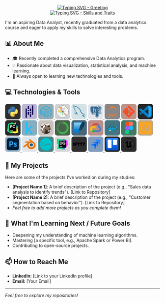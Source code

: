 <p align="center">
  <a href="https://git.io/typing-svg">
    <img src="https://readme-typing-svg.herokuapp.com?font=JetBrains+Mono&duration=1500&pause=1000&color=F7F7F7&center=true&vCenter=true&repeat=false&width=435&height=25&lines=Hey!+I'm+Serhii+%F0%9F%91%8B" alt="Typing SVG - Greeting" />
  </a>
  <br>
  <a href="https://git.io/typing-svg">
    <img src="https://readme-typing-svg.demolab.com?font=JetBrains+Mono&duration=1500&pause=1000&color=6132C3C8&background=92891A00&center=true&vCenter=true&random=true&width=435&height=25&lines=Data+Analyst;Data+Visualizer;Architect;Creative+Creator;Always+learning;Gym+Lover;Nomad;Extrovert;Problem+Solver;SQL+Enthusiast;Python+Coder;Insight+Miner;Machine+Learning+Curious;Tech+Explorer;Lifelong+Learner;Detail+Oriented;Critical+Thinker;Curious+Mind;Tech+Savvy;Minimalist;Exploring+the+Data+Universe" alt="Typing SVG - Skills and Traits" />
  </a>
</p>
I'm an aspiring Data Analyst, recently graduated from a data analytics course and eager to apply my skills to solve interesting problems.

## 📊 About Me

* 🎓 Recently completed a comprehensive Data Analytics program.
* 💡 Passionate about data visualization, statistical analysis, and machine learning.
* 🌱 Always open to learning new technologies and tools.

## 💻 Technologies & Tools

<p align="left">
  <a href="https://www.python.org/" target="_blank" rel="noopener noreferrer">
    <img src="https://raw.githubusercontent.com/SerhiiKutkovskyiDA/SerhiiKutkovskyiDA/main/ico/python-original.svg" alt="Python" width="50" height="50"/>
  </a>
  <a href="https://pandas.pydata.org/" target="_blank" rel="noopener noreferrer">
    <img src="https://raw.githubusercontent.com/SerhiiKutkovskyiDA/SerhiiKutkovskyiDA/main/ico/pandas-plain.svg" alt="Pandas" width="50" height="50"/>
  </a>
  <a href="https://numpy.org/" target="_blank" rel="noopener noreferrer">
    <img src="https://raw.githubusercontent.com/SerhiiKutkovskyiDA/SerhiiKutkovskyiDA/main/ico/numpy-plain.svg" alt="NumPy" width="50" height="50"/>
  </a>
  <a href="https://matplotlib.org/" target="_blank" rel="noopener noreferrer">
    <img src="https://raw.githubusercontent.com/SerhiiKutkovskyiDA/SerhiiKutkovskyiDA/main/ico/matplotlib-original.svg" alt="Matplotlib" width="50" height="50"/>
  </a>
  <a href="https://www.mysql.com/" target="_blank" rel="noopener noreferrer">
    <img src="https://raw.githubusercontent.com/SerhiiKutkovskyiDA/SerhiiKutkovskyiDA/main/ico/mysql-original.svg" alt="MySQL" width="50" height="50"/>
  </a>
  <a href="https://www.postgresql.org/" target="_blank" rel="noopener noreferrer">
    <img src="https://raw.githubusercontent.com/SerhiiKutkovskyiDA/SerhiiKutkovskyiDA/main/ico/postgresql-plain.svg" alt="PostgreSQL" width="50" height="50"/>
  </a>
  <a href="https://jupyter.org/" target="_blank" rel="noopener noreferrer">
    <img src="https://raw.githubusercontent.com/SerhiiKutkovskyiDA/SerhiiKutkovskyiDA/main/ico/jupyter-original.svg" alt="Jupyter" width="50" height="50"/>
  </a>
  <a href="https://git-scm.com/" target="_blank" rel="noopener noreferrer">
    <img src="https://raw.githubusercontent.com/SerhiiKutkovskyiDA/SerhiiKutkovskyiDA/main/ico/git-original.svg" alt="Git" width="50" height="50"/>
  </a>
  <a href="https://code.visualstudio.com/" target="_blank" rel="noopener noreferrer">
    <img src="https://raw.githubusercontent.com/SerhiiKutkovskyiDA/SerhiiKutkovskyiDA/main/ico/vscode-original.svg" alt="VS Code" width="50" height="50"/>
  </a>
  <a href="https://www.jetbrains.com/pycharm/" target="_blank" rel="noopener noreferrer">
    <img src="https://raw.githubusercontent.com/SerhiiKutkovskyiDA/SerhiiKutkovskyiDA/main/ico/pycharm-original.svg" alt="PyCharm" width="50" height="50"/>
  </a>
  <a href="https://www.kaggle.com/" target="_blank" rel="noopener noreferrer">
    <img src="https://raw.githubusercontent.com/SerhiiKutkovskyiDA/SerhiiKutkovskyiDA/main/ico/kaggle-original.svg" alt="Kaggle" width="50" height="50"/>
  </a>
  <a href="https://dbeaver.io/" target="_blank" rel="noopener noreferrer">
    <img src="https://raw.githubusercontent.com/SerhiiKutkovskyiDA/SerhiiKutkovskyiDA/main/ico/dbeaver-original.svg" alt="DBeaver" width="50" height="50"/>
  </a>
  <a href="https://www.anaconda.com/" target="_blank" rel="noopener noreferrer">
    <img src="https://raw.githubusercontent.com/SerhiiKutkovskyiDA/SerhiiKutkovskyiDA/main/ico/anaconda-original.svg" alt="Anaconda" width="50" height="50"/>
  </a>
  <a href="https://www.sqlite.org/index.html" target="_blank" rel="noopener noreferrer">
    <img src="https://raw.githubusercontent.com/SerhiiKutkovskyiDA/SerhiiKutkovskyiDA/main/ico/sqlite-original.svg" alt="SQLite" width="50" height="50"/>
  </a>
  <a href="https://cloud.google.com/" target="_blank" rel="noopener noreferrer">
    <img src="https://raw.githubusercontent.com/SerhiiKutkovskyiDA/SerhiiKutkovskyiDA/main/ico/googlecloud-original.svg" alt="Google Cloud Platform" width="50" height="50"/>
  </a>
  <a href="https://www.docker.com/" target="_blank" rel="noopener noreferrer">
    <img src="https://raw.githubusercontent.com/SerhiiKutkovskyiDA/SerhiiKutkovskyiDA/main/ico/docker-original.svg" alt="Docker" width="50" height="50"/>
  </a>
  <a href="https://www.figma.com/" target="_blank" rel="noopener noreferrer">
    <img src="https://raw.githubusercontent.com/SerhiiKutkovskyiDA/SerhiiKutkovskyiDA/main/ico/figma-original.svg" alt="Figma" width="50" height="50"/>
  </a>
  <a href="https://www.adobe.com/products/illustrator.html" target="_blank" rel="noopener noreferrer">
    <img src="https://raw.githubusercontent.com/SerhiiKutkovskyiDA/SerhiiKutkovskyiDA/main/ico/illustrator-plain.svg" alt="Adobe Illustrator" width="50" height="50"/>
  </a>
  <a href="https://www.adobe.com/products/photoshop.html" target="_blank" rel="noopener noreferrer">
    <img src="https://raw.githubusercontent.com/SerhiiKutkovskyiDA/SerhiiKutkovskyiDA/main/ico/photoshop-original.svg" alt="Adobe Photoshop" width="50" height="50"/>
  </a>
  <a href="https://www.blender.org/" target="_blank" rel="noopener noreferrer">
    <img src="https://raw.githubusercontent.com/SerhiiKutkovskyiDA/SerhiiKutkovskyiDA/main/ico/blender-original.svg" alt="Blender" width="50" height="50"/>
  </a>
  <a href="https://www.canva.com/" target="_blank" rel="noopener noreferrer">
    <img src="https://raw.githubusercontent.com/SerhiiKutkovskyiDA/SerhiiKutkovskyiDA/main/ico/canva-original.svg" alt="Canva" width="50" height="50"/>
  </a>
  <a href="https://www.jetbrains.com/datagrip/" target="_blank" rel="noopener noreferrer">
    <img src="https://raw.githubusercontent.com/SerhiiKutkovskyiDA/SerhiiKutkovskyiDA/main/ico/datagrip-original.svg" alt="DataGrip" width="50" height="50"/>
  </a>
  <a href="https://ifttt.com/" target="_blank" rel="noopener noreferrer">
    <img src="https://raw.githubusercontent.com/SerhiiKutkovskyiDA/SerhiiKutkovskyiDA/main/ico/ifttt-original.svg" alt="IFTTT" width="50" height="50"/>
  </a>
  <a href="https://www.atlassian.com/software/jira" target="_blank" rel="noopener noreferrer">
    <img src="https://raw.githubusercontent.com/SerhiiKutkovskyiDA/SerhiiKutkovskyiDA/main/ico/jira-original.svg" alt="Jira" width="50" height="50"/>
  </a>
  <a href="https://trello.com/" target="_blank" rel="noopener noreferrer">
    <img src="https://raw.githubusercontent.com/SerhiiKutkovskyiDA/SerhiiKutkovskyiDA/main/ico/trello-original.svg" alt="Trello" width="50" height="50"/>
  </a>
  <a href="https://www.unrealengine.com/" target="_blank" rel="noopener noreferrer">
    <img src="https://raw.githubusercontent.com/SerhiiKutkovskyiDA/SerhiiKutkovskyiDA/main/ico/unrealengine-original.svg" alt="Unreal Engine" width="50" height="50"/>
  </a>
</p>

## 🚀 My Projects

Here are some of the projects I've worked on during my studies:

* **[Project Name 1]**: A brief description of the project (e.g., "Sales data analysis to identify trends"). [Link to Repository]
* **[Project Name 2]**: A brief description of the project (e.g., "Customer segmentation based on behavior"). [Link to Repository]
* *Feel free to add more projects as you complete them!*

## 🌱 What I'm Learning Next / Future Goals

* Deepening my understanding of machine learning algorithms.
* Mastering [a specific tool, e.g., Apache Spark or Power BI].
* Contributing to open-source projects.

## 📫 How to Reach Me

* **LinkedIn:** [Link to your LinkedIn profile]
* **Email:** [Your Email]

---
*Feel free to explore my repositories!*
